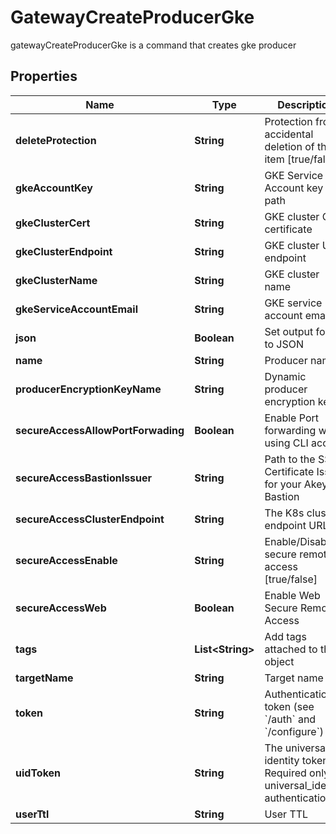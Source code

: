 

# GatewayCreateProducerGke

gatewayCreateProducerGke is a command that creates gke producer
## Properties

Name | Type | Description | Notes
------------ | ------------- | ------------- | -------------
**deleteProtection** | **String** | Protection from accidental deletion of this item [true/false] |  [optional]
**gkeAccountKey** | **String** | GKE Service Account key file path |  [optional]
**gkeClusterCert** | **String** | GKE cluster CA certificate |  [optional]
**gkeClusterEndpoint** | **String** | GKE cluster URL endpoint |  [optional]
**gkeClusterName** | **String** | GKE cluster name |  [optional]
**gkeServiceAccountEmail** | **String** | GKE service account email |  [optional]
**json** | **Boolean** | Set output format to JSON |  [optional]
**name** | **String** | Producer name | 
**producerEncryptionKeyName** | **String** | Dynamic producer encryption key |  [optional]
**secureAccessAllowPortForwading** | **Boolean** | Enable Port forwarding while using CLI access |  [optional]
**secureAccessBastionIssuer** | **String** | Path to the SSH Certificate Issuer for your Akeyless Bastion |  [optional]
**secureAccessClusterEndpoint** | **String** | The K8s cluster endpoint URL |  [optional]
**secureAccessEnable** | **String** | Enable/Disable secure remote access [true/false] |  [optional]
**secureAccessWeb** | **Boolean** | Enable Web Secure Remote Access |  [optional]
**tags** | **List&lt;String&gt;** | Add tags attached to this object |  [optional]
**targetName** | **String** | Target name |  [optional]
**token** | **String** | Authentication token (see &#x60;/auth&#x60; and &#x60;/configure&#x60;) |  [optional]
**uidToken** | **String** | The universal identity token, Required only for universal_identity authentication |  [optional]
**userTtl** | **String** | User TTL |  [optional]



